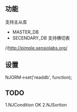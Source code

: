 ## 功能
支持主从库
- MASTER_DB
- SECENDARY_DB
支持横切表

//http://pimple.sensiolabs.org/

## 设置
NJORM->set('readdb', function);

## TODO
1.NJCondition OK
2.NJSortion